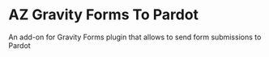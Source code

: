 # AZ Gravity Forms To Pardot

An add-on for Gravity Forms plugin that allows to send form submissions to Pardot
